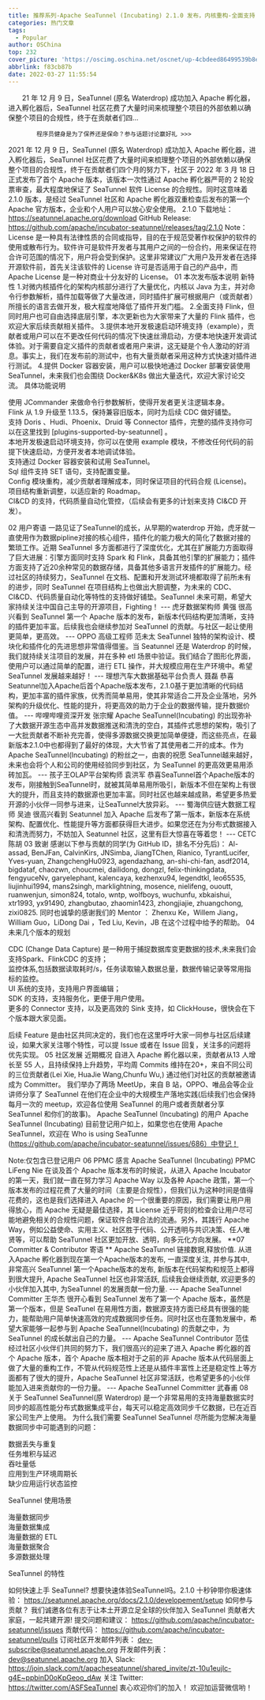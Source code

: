 ```yaml
---
title: 推荐系列-Apache SeaTunnel (Incubating) 2.1.0 发布，内核重构-全面支持 Flink
categories: 热门文章
tags:
  - Popular
author: OSChina
top: 232
cover_picture: 'https://oscimg.oschina.net/oscnet/up-4cbdeed86499539b8e3d1f16eedc56d9a93.png'
abbrlink: f83cb87b
date: 2022-03-27 11:55:54
---
```


&emsp;&emsp;21 年 12 月 9 日，SeaTunnel (原名 Waterdrop) 成功加入 Apache 孵化器，进入孵化器后，SeaTunnel 社区花费了大量时间来梳理整个项目的外部依赖以确保整个项目的合规性，终于在贡献者们四...
<!-- more -->

                                                                                                                    
            程序员健身是为了保养还是保命？参与话题讨论赢好礼 >>>
            
                                                                                                     
2021 年 12 月 9 日，SeaTunnel (原名 Waterdrop) 成功加入 Apache 孵化器，进入孵化器后，SeaTunnel 社区花费了大量时间来梳理整个项目的外部依赖以确保整个项目的合规性，终于在贡献者们四个月的努力下，社区于 2022 年 3 月 18 日正式发布了首个 Apache 版本，该版本一次性通过 Apache 孵化器严苛的 2 轮投票审查，最大程度地保证了 SeaTunnel 软件 License 的合规性。同时这意味着 2.1.0 版本，是经过 SeaTunnel 社区和 Apache 孵化器双重检查后发布的第一个 Apache 官方版本，企业和个人用户可以放心安全使用。 
2.1.0 下载地址： 
https://seatunnel.apache.org/download 
GitHub Release: 
https://github.com/apache/incubator-seatunnel/releases/tag/2.1.0 
Note： 
License 是一种具有法律性质的合同或指导，目的在于规范受著作权保护的软件的使用或散布行为。软件许可是软件开发者与其用户之间的一份合约，用来保证在符合许可范围的情况下，用户将会受到保护。这里非常建议广大用户及开发者在选择开源软件前，首先关注该软件的 License 许可是否适用于自己的产品中，而 Apache License 是一种对商业十分友好的 License。 
01 本次发布版本说明 
新特性 
1.对微内核插件化的架构内核部分进行了大量优化，内核以 Java 为主，并对命令行参数解析，插件加载等做了大量改进，同时插件扩展可根据用户（或贡献者）所擅长的语言去做开发，极大程度地降低了插件开发门槛。 
2.全面支持 Flink，但同时用户也可自由选择底层引擎，本次更新也为大家带来了大量的 Flink 插件，也欢迎大家后续贡献相关插件。 
3.提供本地开发极速启动环境支持（example），贡献者或用户可以在不更改任何代码的情况下快速丝滑启动，方便本地快速开发调试体验。对于需要自定义插件的贡献者或者用户来讲，这无疑是个令人激动的好消息。事实上，我们在发布前的测试中，也有大量贡献者采用这种方式快速对插件进行测试。 
4.提供 Docker 容器安装，用户可以极快地通过 Docker 部署安装使用 SeaTunnel，未来我们也会围绕 Docker&K8s 做出大量迭代，欢迎大家讨论交流。 
具体功能说明 
 
  使用 JCommander 来做命令行参数解析，使得开发者更关注逻辑本身。  
  Flink 从 1.9 升级至 1.13.5，保持兼容旧版本，同时为后续 CDC 做好铺垫。  
  支持 Doris 、Hudi、Phoenix、Druid 等 Connector 插件，完整的插件支持你可以在这里找到 [plugins-supported-by-seatunnel] 。  
  本地开发极速启动环境支持，你可以在使用 example 模块，不修改任何代码的前提下快速启动，方便开发者本地调试体验。  
  支持通过 Docker 容器安装和试用 SeaTunnel。  
  Sql 组件支持 SET 语句，支持配置变量。  
  Config 模块重构，减少贡献者理解成本，同时保证项目的代码合规 (License)。  
  项目结构重新调整，以适应新的 Roadmap。  
  CI&CD 的支持，代码质量自动化管控，（后续会有更多的计划来支持 CI&CD 开发）。  
 
02 用户寄语 
一路见证了SeaTunnel的成长，从早期的waterdrop 开始，虎牙就一直使用作为数据pipline对接的核心组件，插件化的能力极大的简化了数据对接的繁琐工作。近期 SeaTunnel 多方面都进行了深度优化，尤其在扩展能力方面取得了巨大进展：引擎方面同时支持 Spark 和 Flink，具备其他引擎的扩展能力；插件方面支持了近20余种常见的数据存储，具备其他多语言开发插件的扩展能力。经过社区的持续努力，SeaTunnel 在文档、配置和开发测试环境都取得了前所未有的进步，同时 SeaTunnel 在项目结构上也做出大胆调整，为未来的 CDC、CI&CD、代码质量自动化等特性的支持做好铺垫。SeaTunnel 未来可期，希望大家持续关注中国自己主导的开源项目，Fighting！ 
--- 虎牙数据架构师 黄强 
很高兴看到 SeaTunnel 第一个 Apache 版本的发布，新版本代码结构更加清晰，支持的插件更加丰富。后续我也会继续参加对 SeaTunnel 的贡献。与社区一起让使用更简单，更高效。 
--- OPPO 高级工程师 范未太 
SeaTunnel 独特的架构设计、模块化和插件化的先进思想非常值得借鉴。当 Seatunnel 还是 Waterdrop 的时候，我们就持续关注项目的发展，并在多种 etl 场景中验证。我们结合了图形化界面，使用户可以通过简单的配置，进行 ETL 操作，并大规模应用在生产环境中。希望 SeaTunnel 发展越来越好！ 
--- 理想汽车大数据基础平台负责人 聂磊 
恭喜Seatunnel加入Apache后首个Apache版本发布，2.1.0基于更加清晰的代码结构，更加丰富的插件家族，优秀而简单易用，使其非常适合二开及企业落地，另外架构的升级优化、性能的提升，将更高效的助力于企业的数据传输，提升数据价值。 
--- 哔哩哔哩资深开发 张宗耀 
Apache SeaTunnel(Incubating) 的出现弥补了大数据开源生态中高并发数据推送和清洗的空白，其插件式思想的架构，吸引了一大批贡献者不断补充完善，使得多源数据交换更加简单便捷，而这些亮点，在最新版本2.1.0中也都得到了最好的体现，大大节省了其使用者二开的成本。作为 Apache SeaTunnel(Incubating) 的粉丝之一，由衷的祝愿 SeaTunnel越来越好，未来也会将个人和公司的使用经验同步到社区，为 SeaTunnel 的更高效更易用添砖加瓦。 
--- 孩子王OLAP平台架构师 袁洪军 
恭喜SeaTunnel首个Apache版本的发布，刚接触到SeaTunnel时，就被其简单易用所吸引，新版本不但在架构上有很大的提升，而且支持的数据源也更加丰富。同时社区也越来越成熟，希望更多热爱开源的小伙伴一同参与进来，让SeaTunnel大放异彩。 
--- 蜀海供应链大数据工程师 吴迪 
很高兴看到 Seatunnel 加入 Apache 后发布了第一版本，新版本在系统架构、配置优化、性能提升等方面都获得巨大进步。如果您还在为分布式数据接入和清洗而努力，不妨加入 Seatunnel 社区，这里有巨大惊喜在等着您！ 
--- CETC 陈胡 
03 致谢 
感谢以下参与贡献的同学(为 GitHub ID，排名不分先后)： 
Al-assad, BenJFan, CalvinKirs, JNSimba, JiangTChen, Rianico, TyrantLucifer, Yves-yuan, ZhangchengHu0923, agendazhang, an-shi-chi-fan, asdf2014, bigdataf, chaozwn, choucmei, dailidong, dongzl, felix-thinkingdata, fengyuceNv, garyelephant, kalencaya, kezhenxu94, legendtkl, leo65535, liujinhui1994, mans2singh, marklightning, mosence, nielifeng, ououtt, ruanwenjun, simon824, totalo, wntp, wolfboys, wuchunfu, xbkaishui, xtr1993, yx91490, zhangbutao, zhaomin1423, zhongjiajie, zhuangchong, zixi0825. 
同时也诚挚的感谢我们的 Mentor ： 
Zhenxu Ke，Willem Jiang， William Guo，LiDong Dai ，Ted Liu, Kevin，JB 
在这个过程中给予的帮助。 
04 未来几个版本的规划 
 
  CDC (Change Data Capture) 是一种用于捕捉数据库变更数据的技术,未来我们会支持Spark、FlinkCDC 的支持；  
  监控体系,包括数据读取耗时/s，任务读取输入数据总量，数据传输记录等常用指标的监控。  
  UI 系统的支持，支持用户界面编辑；  
  SDK 的支持，支持服务化，更便于用户使用。  
  更多的 Connector 支持，以及更高效的 Sink 支持，如 ClickHouse，很快会在下个版本跟大家见面。  
 
后续 Feature 是由社区共同决定的，我们也在这里呼吁大家一同参与社区后续建设，如果大家关注哪个特性，可以提 Issue 或者在 Issue 回复，关注多的问题将优先实现。 
05 社区发展 
近期概况 
自进入 Apache 孵化器以来，贡献者从13 人增长至 55 人，且持续保持上升趋势，平均周 Commits 维持在20+，来自不同公司的三位贡献者(Lei Xie, HuaJie Wang,Chunfu Wu,) 通过他们对社区的贡献被邀请成为 Committer。 
我们举办了两场 MeetUp，来自 B 站，OPPO、唯品会等企业讲师分享了 SeaTunnel 在他们在企业中的大规模生产落地实践(后续我们也会保持每月一次的 meetup，欢迎各位使用 SeaTunnel 的用户或者贡献者分享 SeaTunnel 和你们的故事)。 
Apache SeaTunnel (Incubating) 的用户 
Apache SeaTunnel (Incubating) 目前登记用户如上，如果您也在使用 Apache SeaTunnel，欢迎在 Who is using SeaTunne (https://github.com/apache/incubator-seatunnel/issues/686）中登记！ 
 
Note:仅包含已登记用户 
06 PPMC 感言 
Apache SeaTunnel (Incubating) PPMC LiFeng Nie 在谈及首个 Apache 版本发布的时候说，从进入 Apache Incubator 的第一天，我们就一直在努力学习 Apache Way 以及各种 Apache 政策，第一个版本发布的过程花费了大量的时间（主要是合规性），但我们认为这种时间是值得花费的，这也是我们选择进入 Apache 的一个很重要的原因，我们需要让用户用得放心，而 Apache 无疑是最佳选择，其 License 近乎苛刻的检查会让用户尽可能地避免相关的合规性问题，保证软件合理合法的流通。另外，其践行 Apache Way，例如公益使命、实用主义、社区胜于代码、公开透明与共识决策、任人唯贤等，可以帮助 SeaTunnel 社区更加开放、透明，向多元化方向发展。 
**07 Committer & Contributor 寄语 ** 
Apache SeaTunnel 链接数据,释放价值. 从进入Apache 孵化器到现在第一个Apache版本的发布, 一直深度关注, 并参与其中, 非常高兴 SeaTunnel 第一个Apache版本的发布, 新版本在代码架构和规范上都得到很大提升, Apache SeaTunnel 社区也非常活跃, 后续我会继续贡献, 欢迎更多的小伙伴加入其中, 为SeaTunnel 的发展贡献一份力量. 
--- Apache SeaTunnel Committer 王华杰 
很开心看到 SeaTunnel 发布了第一个 Apache 版本，虽然是第一个版本，但是 SeaTunel 在易用性方面，数据源支持方面已经具有很强的能力，能帮助用户简单快速高效的完成数据同步任务。同时社区也在蓬勃发展中，希望大家能够一起参与到 Apache SeaTunnel(Incubating) 的贡献之中，为 SeaTunnel 的成长献出自己的力量。 
--- Apache SeaTunnel Contributor 范佳 
经过社区小伙伴们共同的努力下，我们很高兴的迎来了进入 Apache 孵化器的首个 Apache 版本，首个 Apache 版本相对于之前的非 Apache 版本从代码层面上做了大量的重构工作，不管从代码规范性上还是从插件丰富性上还是稳定性上等方面都有了很大的提升，Apache SeaTunnel 社区非常活跃，也希望更多的小伙伴能加入进来贡献你的一份力量。 
--- Apache SeaTunnel Committer 武春甫 
08 关于 SeaTunnel 
SeaTunnel(原 Waterdrop) 是一个非常易用的支持海量数据实时同步的超高性能分布式数据集成平台，每天可以稳定高效同步千亿数据，已在近百家公司生产上使用。 
为什么我们需要 SeaTunnel 
SeaTunnel 尽所能为您解决海量数据同步中可能遇到的问题： 
 
  数据丢失与重复  
  任务堆积与延迟  
  吞吐量低  
  应用到生产环境周期长  
  缺少应用运行状态监控  
 
SeaTunnel 使用场景 
 
  海量数据同步  
  海量数据集成  
  海量数据的 ETL  
  海量数据聚合  
  多源数据处理  
 
SeaTunnel 的特性 
 
如何快速上手 SeaTunnel? 
想要快速体验SeaTunnel吗。2.1.0 十秒钟带你极速体验： 
https://seatunnel.apache.org/docs/2.1.0/developement/setup 
如何参与贡献？ 
我们诚邀各位有志于让本土开源立足全球的伙伴加入 SeaTunnel 贡献者大家庭，一起共建开源! 
提交问题和建议： 
https://github.com/apache/incubator-seatunnel/issues 
贡献代码： 
https://github.com/apache/incubator-seatunnel/pulls 
订阅社区开发邮件列表： 
dev-subscribe@seatunnel.apache.org 
开发邮件列表： 
dev@seatunnel.apache.org 
加入 Slack: 
https://join.slack.com/t/apacheseatunnel/shared_invite/zt-10u1eujlc-g4E~ppbinD0oKpGeoo_dAw 
关注 Twitter:   
https://twitter.com/ASFSeaTunnel 
衷心欢迎你们的加入！ 
欢迎加运营微信哟！ 

                                        
